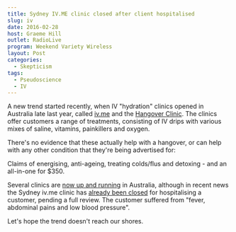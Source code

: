 ```yaml
---
title: Sydney IV.ME clinic closed after client hospitalised
slug: iv
date: 2016-02-28
host: Graeme Hill
outlet: RadioLive
program: Weekend Variety Wireless
layout: Post
categories:
  - Skepticism
tags:
  - Pseudoscience
  - IV
---
```


A new trend started recently, when IV "hydration" clinics opened in Australia late last year, called [iv.me](http://www.ivmeaustralia.com.au/) and the [Hangover Clinic](http://www.hangover.clinic/). The clinics offer customers a range of treatments, consisting of IV drips with various mixes of saline, vitamins, painkillers and oxygen.

<!-- more -->

There's no evidence that these actually help with a hangover, or can help with any other condition that they're being advertised for:

Claims of energising, anti-ageing, treating colds/flus and detoxing - and an all-in-one for $350.

Several clinics are [now up and running](http://www.news.com.au/lifestyle/health/health-problems/the-hangover-clinic-prepares-to-open-up-in-sydney/news-story/590c272ae8900c58b348a33e24c2d192) in Australia, although in recent news the Sydney iv.me clinic has [already been closed](http://www.stuff.co.nz/world/australia/77346037/Sydney-IV-ME-clinic-closed-after-client-hospitalised) for hospitalising a customer, pending a full review. The customer suffered from "fever, abdominal pains and low blood pressure".

Let's hope the trend doesn't reach our shores.
